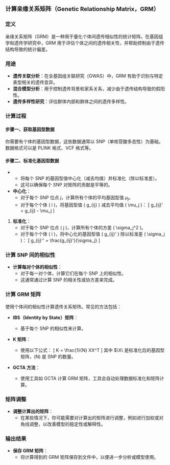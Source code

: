 ## <span style="font-size: 18px;">计算亲缘关系矩阵（Genetic Relationship Matrix，GRM）</span>

### 定义
亲缘关系矩阵（GRM）是一种用于量化个体间遗传相似性的统计矩阵。在基因组学和遗传学研究中，GRM 用于评估个体之间的遗传相关性，并帮助控制由于遗传结构导致的统计偏差。

### 用途
- **遗传关联分析**：在全基因组关联研究（GWAS）中，GRM 有助于识别与特定表型相关的遗传变异。
- **混合模型分析**：用于控制遗传背景和家系关系，减少由于遗传结构导致的假阳性。
- **遗传多样性研究**：评估群体内部和群体之间的遗传多样性。

### 计算过程
#### 步骤一、获取基因型数据
你需要有个体的基因型数据，这些数据通常以 SNP（单核苷酸多态性）为基础。数据格式可以是 PLINK 格式、VCF 格式等。

#### 步骤二、标准化基因型数据
- 
  - 将每个 SNP 的基因型值中心化（减去均值）并标准化（除以标准差）。
  - 这可以确保每个 SNP 对矩阵的贡献是平等的。
- **中心化**：
   - 对于每个 SNP 位点 $j$，计算所有个体的平均基因型值 $\mu_j$。
   - 对于每个个体 \( i \)，将基因型值 \( g_{ij} \) 减去平均值 \( \mu_j \)：
     \[
     g_{ij}' = g_{ij} - \mu_j
     \]
1. **标准化**：
   - 对于每个 SNP 位点 \( j \)，计算所有个体的方差 \( \sigma_j^2 \)。
   - 对于每个个体 \( i \)，将中心化的基因型值 \( g_{ij}' \) 除以标准差 \( \sigma_j \)：
     \[
     g_{ij}'' = \frac{g_{ij}'}{\sigma_j}
     \]

### 计算 SNP 间的相似性
- **计算每对个体的相似性**：
  - 对于每一对个体，计算它们在每个 SNP 上的相似性。
  - 这通常通过计算 SNP 的相关性或协方差来完成。

### 计算 GRM 矩阵
使用个体间的相似性计算遗传关系矩阵。常见的方法包括：

- **IBS（Identity by State）矩阵**：
  - 基于每个 SNP 的相似性来计算。

- **K 矩阵**：
  - 使用以下公式：
     \[
     K = \frac{1}{N} XX^T
     \]
    其中 $\X\ 是标准化后的基因型矩阵，\(N\) 是 SNP 的数量。

- **GCTA 方法**：
  - 使用工具如 GCTA 计算 GRM 矩阵，工具会自动处理数据标准化和矩阵计算。

### 矩阵调整
- **调整计算出的矩阵**：
  - 在某些情况下，你可能需要对计算出的矩阵进行调整，例如进行加权或对角线调整，以改善模型的稳定性或解释性。

### 输出结果
- **保存 GRM 矩阵**：
  - 将计算得到的 GRM 矩阵保存到文件中，以便进一步分析或模型使用。